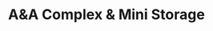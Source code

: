 ---
title: "A&A Complex & Mini Storage"
url: /tulsa/aunda-complex-und-mini-storage/
shop: Mieten
---